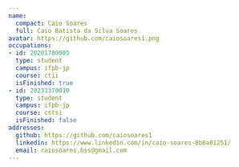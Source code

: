 ```yaml
---
name:
  compact: Caio Soares
  full: Caio Batista da Silva Soares
avatar: https://github.com/caiosoares1.png
occupations:
- id: 20201780005
  type: student
  campus: ifpb-jp
  course: ctii
  isFinished: true
- id: 20231370010
  type: student
  campus: ifpb-jp
  course: cstsi
  isFinished: false
addresses:
  github: https://github.com/caiosoares1
  linkedin: https://www.linkedin.com/in/caio-soares-8b8a81251/
  email: caiosoares.bss@gmail.com
---
```

